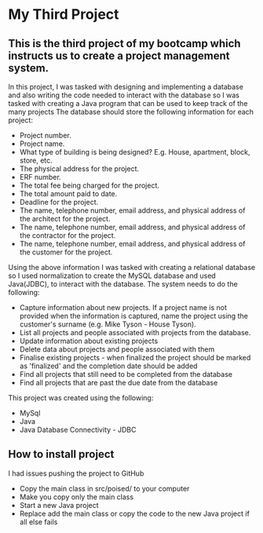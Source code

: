 # My Third Project

## This is the third project of my bootcamp which instructs us to create a project management system.
In this project, I was tasked with designing and implementing a database and also writing the code needed to interact with the database so I was
tasked with creating a Java program that can be used to keep track of the many projects
The database should store the following information for each project:
+ Project number.
+ Project name.
+ What type of building is being designed? E.g. House, apartment, block, store, etc.
+ The physical address for the project.
+ ERF number.
+ The total fee being charged for the project.
+ The total amount paid to date.
+ Deadline for the project.
+ The name, telephone number, email address, and physical address of the architect for the project.
+ The name, telephone number, email address, and physical address of the contractor for the project.
+ The name, telephone number, email address, and physical address of the customer for the project.

Using the above information I was tasked with creating a relational database so I used normalization to create the MySQL database and used Java(JDBC), to interact with the database.
The system needs to do the following:
+ Capture information about new projects. If a project name is not provided when the information is captured, name the project using the customer's surname (e.g. Mike Tyson - House Tyson).
+ List all projects and people associated with projects from the database.
+ Update information about existing projects
+ Delete data about projects and people associated with them
+ Finalise existing projects - when finalized the project should be marked as 'finalized' and the completion date should be added
+ Find all projects that still need to be completed from the database
+ Find all projects that are past the due date from the database

This project was created using the following:
+ MySql
+ Java
+ Java Database Connectivity - JDBC

## How to install project
I had issues pushing the project to GitHub
+ Copy the main class in src/poised/ to your computer
+ Make you copy only the main class
+ Start a new Java project
+ Replace add the main class or copy the code to the new Java project if all else fails


